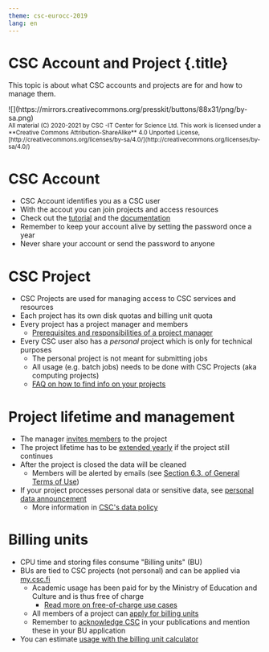 ```yaml
---
theme: csc-eurocc-2019
lang: en
---
```


# CSC Account and Project {.title}

This topic is about what CSC accounts and projects are for and how to manage them.

<div class="column">
![](https://mirrors.creativecommons.org/presskit/buttons/88x31/png/by-sa.png)
</div>
<div class="column">
<small>
All material (C) 2020-2021 by CSC -IT Center for Science Ltd.
This work is licensed under a **Creative Commons Attribution-ShareAlike** 4.0
Unported License, [http://creativecommons.org/licenses/by-sa/4.0/](http://creativecommons.org/licenses/by-sa/4.0/)
</small>
</div>

# CSC Account

- CSC Account identifies you as a CSC user
- With the accout you can join projects and access resources
- Check out the [tutorial](https://csc-training.github.io/csc-env-eff/hands-on/connecting/credentials.html) and the [documentation](https://docs.csc.fi/accounts/)
- Remember to keep your account alive by setting the password once a year
- Never share your account or send the password to anyone

# CSC Project

- CSC Projects are used for managing access to CSC services and resources
- Each project has its own disk quotas and billing unit quota
- Every project has a project manager and members
    - [Prerequisites and responsibilities of a project manager](https://www.csc.fi/en/prerequisites-for-a-project-manager)
- Every CSC user also has a _personal_ project which is only for technical purposes
    - The personal project is not meant for submitting jobs
    - All usage (e.g. batch jobs) needs to be done with CSC Projects (aka computing projects)
    - [FAQ on how to find info on your projects](https://docs.csc.fi/support/faq/how-to-find-information-about-projects/)

# Project lifetime and management

- The manager [invites members](https://docs.csc.fi/accounts/how-to-add-members-to-project/) to the project
- The project lifetime has to be [extended yearly](https://docs.csc.fi/accounts/how-to-manage-your-project/) if the project still continues
- After the project is closed the data will be cleaned
    - Members will be alerted by emails (see [Section 6.3. of General Terms of Use](https://research.csc.fi/general-terms-of-use))
-  If your project processes personal data or sensitive data, see [personal data announcement](https://docs.csc.fi/accounts/when-your-project-handles-personal-data/)
    - More information in [CSC's data policy](https://www.csc.fi/en/data-policy)

# Billing units

- CPU time and storing files consume "Billing units" (BU)
- BUs are tied to CSC projects (not personal) and can be applied via [my.csc.fi](https://my.csc.fi)
   - Academic usage has been paid for by the Ministry of Education and Culture and is thus free of charge
      - [Read more on free-of-charge use cases](https://research.csc.fi/pricing)
   - All members of a project can [apply for billing units](https://docs.csc.fi/accounts/how-to-apply-for-billing-units/)
   - Remember to [acknowledge CSC](https://docs.csc.fi/support/faq/how-to-cite-csc/) in your publications and mention these in your BU application
- You can estimate [usage with the billing unit calculator](https://research.csc.fi/pricing)
